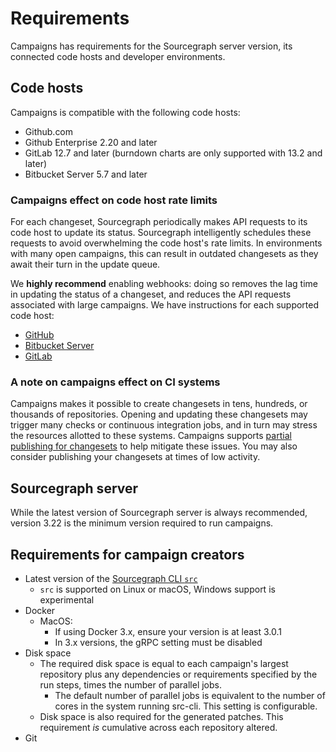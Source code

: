 # Requirements

Campaigns has requirements for the Sourcegraph server version, its connected code hosts and developer environments.

## Code hosts

Campaigns is compatible with the following code hosts:

* Github.com
* Github Enterprise 2.20 and later
* GitLab 12.7 and later (burndown charts are only supported with 13.2 and later)
* Bitbucket Server 5.7 and later

### Campaigns effect on code host rate limits

For each changeset, Sourcegraph periodically makes API requests to its code host to update its status. Sourcegraph intelligently schedules these requests to avoid overwhelming the code host's rate limits. In environments with many open campaigns, this can result in outdated changesets as they await their turn in the update queue.

We **highly recommend** enabling webhooks: doing so removes the lag time in updating the status of a changeset, and reduces the API requests associated with large campaigns. We have instructions for each supported code host:

* [GitHub](../../admin/external_service/github.md#webhooks)
* [Bitbucket Server](../../admin/external_service/bitbucket_server.md#webhooks)
* [GitLab](../../admin/external_service/gitlab.md#webhooks)

### A note on campaigns effect on CI systems

Campaigns makes it possible to create changesets in tens, hundreds, or thousands of repositories. Opening and updating these changesets may trigger many checks or continuous integration jobs, and in turn may stress the resources allotted to these systems. Campaigns supports [partial publishing for changesets](../how-tos/publishing_changesets.md#publishing-a-subset-of-changesets) to help mitigate these issues. You may also consider publishing your changesets at times of low activity.  

## Sourcegraph server

While the latest version of Sourcegraph server is always recommended, version 3.22 is the minimum version required to run campaigns.

## Requirements for campaign creators

* Latest version of the [Sourcegraph CLI `src`](../../cli/index.md)
  * `src` is supported on Linux or macOS, Windows support is experimental
* Docker
  * MacOS:
    * If using Docker 3.x, ensure your version is at least 3.0.1
    * In 3.x versions, the gRPC setting must be disabled
* Disk space
  * The required disk space is equal to each campaign's largest repository plus any dependencies or requirements specified by the run steps, times the number of parallel jobs.
    * The default number of parallel jobs is equivalent to the number of cores in the system running src-cli. This setting is configurable.
  * Disk space is also required for the generated patches. This requirement *is* cumulative across each repository altered.
* Git
